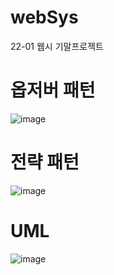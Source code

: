# webSys
22-01 웹시 기말프로젝트

# 옵저버 패턴
![image](https://user-images.githubusercontent.com/39523433/171597209-41e76382-ef46-4ace-8eb1-243f19508a19.png)

# 전략 패턴
![image](https://user-images.githubusercontent.com/39523433/171597891-0fbe31ec-9b34-4dd7-bbe0-a0092cc7dd6b.png)

# UML
![image](https://user-images.githubusercontent.com/39523433/171590469-4ead98db-397c-4788-8c13-b14c5d62bae4.png)

